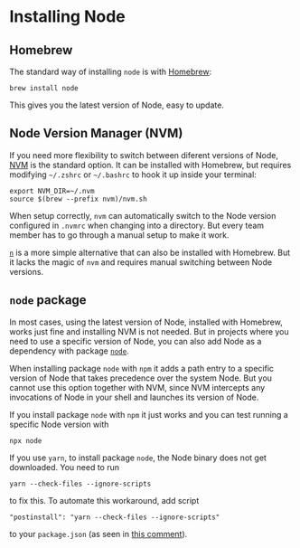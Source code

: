 # Installing Node

## Homebrew

The standard way of installing `node` is with [Homebrew](https://brew.sh/):

    brew install node

This gives you the latest version of Node, easy to update.

## Node Version Manager (NVM)

If you need more flexibility to switch between diferent versions of Node,
[NVM](https://github.com/nvm-sh/nvm) is the standard option. It can be installed
with Homebrew, but requires modifying `~/.zshrc` or `~/.bashrc` to hook it up
inside your terminal:

```
export NVM_DIR=~/.nvm
source $(brew --prefix nvm)/nvm.sh
```

When setup correctly, `nvm` can automatically switch to the Node version
configured in `.nvmrc` when changing into a directory. But every team member has
to go through a manual setup to make it work.

[`n`](https://github.com/tj/n) is a more simple alternative that can also be
installed with Homebrew. But it lacks the magic of `nvm` and requires manual
switching between Node versions.

## `node` package

In most cases, using the latest version of Node, installed with Homebrew, works
just fine and installing NVM is not needed. But in projects where you need to
use a specific version of Node, you can also add Node as a dependency with
package [`node`](https://www.npmjs.com/package/node).

When installing package `node` with `npm` it adds a path entry to a specific
version of Node that takes precedence over the system Node. But you cannot use
this option together with NVM, since NVM intercepts any invocations of Node in
your shell and launches its version of Node.

If you install package `node` with `npm` it just works and you can test running
a specific Node version with

    npx node

If you use `yarn`, to install package `node`, the Node binary does not get
downloaded. You need to run

    yarn --check-files --ignore-scripts

to fix this. To automate this workaround, add script

    "postinstall": "yarn --check-files --ignore-scripts"

to your `package.json` (as seen in
[this comment](https://github.com/yarnpkg/yarn/issues/3421#issuecomment-443972019)).
